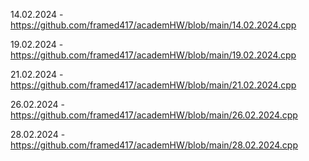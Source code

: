 14.02.2024 - https://github.com/framed417/academHW/blob/main/14.02.2024.cpp

19.02.2024 - https://github.com/framed417/academHW/blob/main/19.02.2024.cpp

21.02.2024 - https://github.com/framed417/academHW/blob/main/21.02.2024.cpp

26.02.2024 - https://github.com/framed417/academHW/blob/main/26.02.2024.cpp

28.02.2024 - https://github.com/framed417/academHW/blob/main/28.02.2024.cpp
